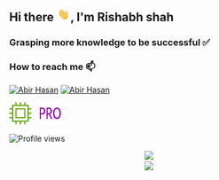 ## Hi there <img src='https://github.com/tk007-git/tk007-git/blob/main/hi.gif' height='25px'>, I'm Rishabh shah
### Grasping more knowledge to be successful ✅


### How to reach me 📫<br>
[![Abir Hasan](https://img.icons8.com/fluent/48/000000/twitter.png)][twitter]
[![Abir Hasan](https://img.icons8.com/fluent/48/000000/telegram-app.png)][telegram]


[twitter]: https://twitter.com/Rishabh2000M
[telegram]: https://t.me/byeforYo0


<a href='https://docs.github.com/en/developers'><img src='https://raw.githubusercontent.com/acervenky/animated-github-badges/master/assets/devbadge.gif' width='40' height='40'></a> <a href='https://github.com/pricing'><img src='https://raw.githubusercontent.com/acervenky/animated-github-badges/master/assets/pro.gif' width='40' height='40'></a> 


![Profile views](https://komarev.com/ghpvc/?username=Rishabh11200&color=orange)  

<div align="center">
<img src="https://github-readme-stats.vercel.app/api/top-langs/?username=Rishabh11200&theme=tokyonight&layout=compact&langs_count=20">
</div>
<div align="center">
<img src="https://github-readme-stats.vercel.app/api?username=Rishabh11200&theme=react&show_icons=true&count_private=true">
</div>
